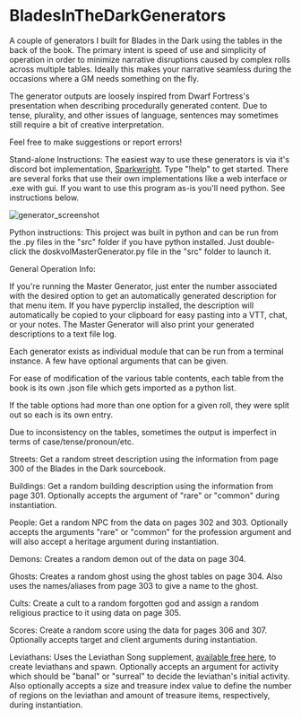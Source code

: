 # BladesInTheDarkGenerators
A couple of generators I built for Blades in the Dark using the tables 
in the back of the book. The primary intent is speed of use and simplicity
of operation in order to minimize narrative disruptions caused by complex 
rolls across multiple tables. Ideally this makes your narrative seamless
during the occasions where a GM needs something on the fly. 

The generator outputs are loosely inspired from Dwarf Fortress's 
presentation when describing procedurally generated content. Due to tense, 
plurality, and other issues of language, sentences may sometimes still 
require a bit of creative interpretation. 

Feel free to make suggestions or report errors!

Stand-alone Instructions:
The easiest way to use these generators is via it's discord bot implementation, [Sparkwright](https://discord.com/oauth2/authorize?client_id=896105913960788029&permissions=2147543104&scope=bot%20applications.commands). Type "!help" to get started. 
There are several forks that use their own implementations like a web interface 
or .exe with gui. If you want to use this program as-is you'll need python. See
instructions below. 

![generator_screenshot](https://github.com/TimPasquini/BladesInTheDarkGenerators/blob/e4f40e531f6341412f7e761d7e853b4066cb4349/generator_screenshot.PNG)

Python instructions:
This project was built in python and can be run from the .py files in
the "src" folder if you have python installed. Just double-click the 
doskvolMasterGenerator.py file in the "src" folder to launch it. 

General Operation Info:

If you're running the Master Generator, just enter the number associated with the 
desired option to get an automatically generated description for that menu item. 
If you have pyperclip installed, the description will automatically be copied 
to your clipboard for easy pasting into a VTT, chat, or your notes. The Master
Generator will also print your generated descriptions to a text file log.

Each generator exists as individual module that can be run from a
terminal instance. A few have optional arguments that can be given.

For ease of modification of the various table contents, each table from 
the book is its own .json file which gets imported as a python list.

If the table options had more than one option for a given roll, they 
were split out so each is its own entry.

Due to inconsistency on the tables, sometimes the output is imperfect in
terms of case/tense/pronoun/etc.

Streets:
Get a random street description using the information from page 300 of 
the Blades in the Dark sourcebook.

Buildings:
Get a random building description using the information from page 301. 
Optionally accepts the argument of "rare" or "common" during instantiation.

People:
Get a random NPC from the data on pages 302 and 303. 
Optionally accepts the arguments "rare" or "common" for the profession 
argument and will also accept a heritage argument during instantiation.

Demons:
Creates a random demon out of the data on page 304. 

Ghosts:
Creates a random ghost using the ghost tables on page 304. 
Also uses the names/aliases from page 303 to give a name to the ghost.

Cults:
Create a cult to a random forgotten god and assign a random religious practice to it using data on page 305.

Scores:
Create a random score using the data for pages 306 and 307. Optionally accepts target and
client arguments during instantiation.

Leviathans:
Uses the Leviathan Song supplement, [available free here](https://bladesinthedark.com/blades-supplements), to create leviathans and spawn.
Optionally accepts an argument for activity which should be  "banal" or "surreal" to decide the leviathan's initial activity. Also optionally accepts a size and treasure index value to define the
number of regions on the leviathan and amount of treasure items, respectively, during instantiation.
